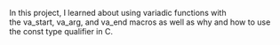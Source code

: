 In this project, I learned about using variadic functions with the va_start, va_arg, and va_end macros as well as why and how to use the const type qualifier in C.
